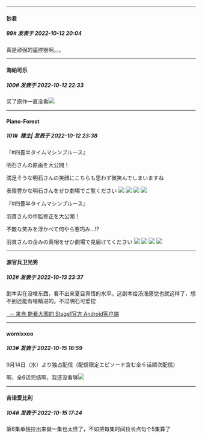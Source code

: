 

*****

####  钞君  
##### 99#       发表于 2022-10-12 20:04

真是顽强的遥控器啊。。。



*****

####  海帕可乐  
##### 100#       发表于 2022-10-12 22:33

买了原作一直没看<img src="https://static.saraba1st.com/image/smiley/face2017/186.png" referrerpolicy="no-referrer">



*****

####  Piano-Forest  
##### 101#         楼主| 发表于 2022-10-12 23:38

『#四畳半タイムマシンブルース』

明石さんの原画を大公開！

満足そうな明石さんの笑顔にこちらも思わず微笑んでしまいますね

表情豊かな明石さんをぜひ劇場でご覧ください
<img src="https://p.sda1.dev/7/60677f83d1a6528386fa21d17a07d4ca/20221012_233642.jpg" referrerpolicy="no-referrer">
<img src="https://p.sda1.dev/7/a9ec8a5e2d60ec42c2e01081853c3f21/20221012_233644.jpg" referrerpolicy="no-referrer">
<img src="https://p.sda1.dev/7/84de9c52515bc8e1537912f2bc5b5172/20221012_233645.jpg" referrerpolicy="no-referrer">
<img src="https://p.sda1.dev/7/6546771195bf9c9f20452cb7a0ccd2c0/20221012_233646.jpg" referrerpolicy="no-referrer">

『#四畳半タイムマシンブルース』

羽貫さんの作監修正を大公開！

不敵な笑みを浮かべて何やら悪巧み…⁉️

羽貫さんの企みの真相をぜひ劇場で見届けてください
<img src="https://p.sda1.dev/7/cb544ceef266fd79a6b5ff68d304cb69/20221012_233650.jpg" referrerpolicy="no-referrer">
<img src="https://p.sda1.dev/7/3fd10f03abaed9c4980e9e0c07005e39/20221012_233651.jpg" referrerpolicy="no-referrer">
<img src="https://p.sda1.dev/7/7aa7edf28610fdb8f4d863bfd7756b79/20221012_233652.jpg" referrerpolicy="no-referrer">
<img src="https://p.sda1.dev/7/23f9eb6fb80b928d36d8f503595156bc/20221012_233653.jpg" referrerpolicy="no-referrer">



*****

####  源官兵卫光秀  
##### 102#       发表于 2022-10-13 23:37

剧本实在没啥东西，看不出来夏目真悟的水平。这剧本给汤浅感觉也就这样了，想不到还能有啥精进的。不过明石可爱捏

[  -- 来自 能看大图的 Stage1官方 Android客户端](https://www.coolapk.com/apk/140634)



*****

####  wornixxoo  
##### 103#       发表于 2022-10-15 16:59

9月14日（水）より独占配信（配信限定エピソード含む全６话顺次配信）

啊，全6话完结啊，我还没看够<img src="https://static.saraba1st.com/image/smiley/face2017/138.png" referrerpolicy="no-referrer">



*****

####  吉诺爱比利  
##### 104#       发表于 2022-10-15 17:24

第6集单独拉出来做一集也太怪了，不如把每集时间拉长点匀个5集算了


